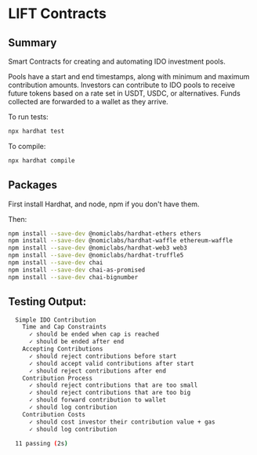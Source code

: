 # LIFT Contracts

## Summary

Smart Contracts for creating and automating IDO investment pools.

Pools have a start and end timestamps, along with minimum and maximum contribution amounts. Investors can contribute to IDO pools to receive future tokens based on a rate set in USDT, USDC, or alternatives. Funds collected are forwarded to a wallet as they arrive.

To run tests:

```bash
npx hardhat test
```

To compile:

```bash
npx hardhat compile
```

## Packages

First install Hardhat, and node, npm if you don't have them.

Then:

```bash
npm install --save-dev @nomiclabs/hardhat-ethers ethers
npm install --save-dev @nomiclabs/hardhat-waffle ethereum-waffle
npm install --save-dev @nomiclabs/hardhat-web3 web3
npm install --save-dev @nomiclabs/hardhat-truffle5
npm install --save-dev chai
npm install --save-dev chai-as-promised
npm install --save-dev chai-bignumber
```

## Testing Output:

```bash
  Simple IDO Contribution
    Time and Cap Constraints
      ✓ should be ended when cap is reached
      ✓ should be ended after end
    Accepting Contributions
      ✓ should reject contributions before start
      ✓ should accept valid contributions after start
      ✓ should reject contributions after end
    Contribution Process
      ✓ should reject contributions that are too small
      ✓ should reject contributions that are too big
      ✓ should forward contribution to wallet
      ✓ should log contribution
    Contribution Costs
      ✓ should cost investor their contribution value + gas
      ✓ should log contribution

  11 passing (2s)
```